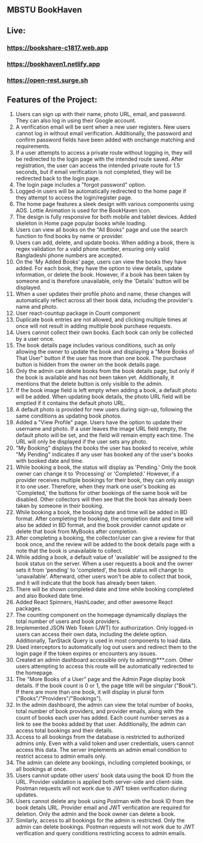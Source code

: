 ## MBSTU BookHaven

## Live:

### https://bookshare-c1817.web.app

### https://bookhaven1.netlify.app

### https://open-rest.surge.sh

## Features of the Project:

1. Users can sign up with their name, photo URL, email, and password. They can also log in using their Google account.
2. A verification email will be sent when a new user registers. New users cannot log in without email verification. Additionally, the password and confirm password fields have been added with onchange matching and requirements.
3. If a user attempts to access a private route without logging in, they will be redirected to the login page with the intended route saved. After registration, the user can access the intended private route for 1.5 seconds, but if email verification is not completed, they will be redirected back to the login page.
4. The login page includes a "forgot password" option.
5. Logged-in users will be automatically redirected to the home page if they attempt to access the login/register page.
6. The home page features a sleek design with various components using AOS. Lottie Animation is used for the BookHaven icon.
7. The design is fully responsive for both mobile and tablet devices. Added skeleton in Home page popular books while loading.
8. Users can view all books on the "All Books" page and use the search function to find books by name or provider.
9. Users can add, delete, and update books. When adding a book, there is regex validation for a valid phone number, ensuring only valid Bangladeshi phone numbers are accepted.
10. On the 'My Added Books' page, users can view the books they have added. For each book, they have the option to view details, update information, or delete the book. However, if a book has been taken by someone and is therefore unavailable, only the 'Details' button will be displayed.
11. When a user updates their profile photo and name, these changes will automatically reflect across all their book data, including the provider's name and photo.
12. User react-countup package in Count component
13. Duplicate book entries are not allowed, and clicking multiple times at once will not result in adding multiple book purchase requests.
14. Users cannot collect their own books. Each book can only be collected by a user once.
15. The book details page includes various conditions, such as only allowing the owner to update the book and displaying a "More Books of That User" button if the user has more than one book. The purchase button is hidden from the owner on the book details page.
16. Only the admin can delete books from the book details page, but only if the book is available and has not been taken yet. Additionally, it mentions that the delete button is only visible to the admin.
17. If the book image field is left empty when adding a book, a default photo will be added. When updating book details, the photo URL field will be emptied if it contains the default photo URL.
18. A default photo is provided for new users during sign-up, following the same conditions as updating book photos.
19. Added a "View Profile" page. Users have the option to update their username and photo. If a user leaves the image URL field empty, the default photo will be set, and the field will remain empty each time. The URL will only be displayed if the user sets any photo.
20. "My Booking" displays the books the user has booked to receive, while "My Pending" indicates if any user has booked any of the user's books with booked date and time.
21. While booking a book, the status will display as 'Pending.' Only the book owner can change it to 'Processing' or 'Completed.' However, if a provider receives multiple bookings for their book, they can only assign it to one user. Therefore, when they mark one user's booking as 'Completed,' the buttons for other bookings of the same book will be disabled. Other collectors will then see that the book has already been taken by someone in their booking.
22. While booking a book, the booking date and time will be added in BD format. After completing the booking, the completion date and time will also be added in BD format, and the book provider cannot update or delete that book from MyBooks after completion.
23. After completing a booking, the collector/user can give a review for that book once, and the review will be added to the book details page with a note that the book is unavailable to collect.
24. While adding a book, a default value of 'available' will be assigned to the book status on the server. When a user requests a book and the owner sets it from 'pending' to 'completed', the book status will change to 'unavailable'. Afterward, other users won't be able to collect that book, and it will indicate that the book has already been taken.
25. There will be shown completed date and time while booking completed and also Booked date time.
26. Added React Spinners, HashLoader, and other awesome React packages.
27. The counting component on the homepage dynamically displays the total number of users and book providers.
28. Implemented JSON Web Token (JWT) for authorization. Only logged-in users can access their own data, including the delete option. Additionally, TanStack Query is used in most components to load data.
29. Used interceptors to automatically log out users and redirect them to the login page if the token expires or encounters any issues.
30. Created an admin dashboard accessible only to admin@\*\*\*.com. Other users attempting to access this route will be automatically redirected to the homepage.
31. The "More Books of a User" page and the Admin Page display book details. If the book count is 0 or 1, the page title will be singular ("Book"). If there are more than one book, it will display in plural form ("Books"/"Providers"/"Bookings").
32. In the admin dashboard, the admin can view the total number of books, total number of book providers, and provider emails, along with the count of books each user has added. Each count number serves as a link to see the books added by that user. Additionally, the admin can access total bookings and their details.
33. Access to all bookings from the database is restricted to authorized admins only. Even with a valid token and user credentials, users cannot access this data. The server implements an admin email condition to restrict access to admin emails only.
34. The admin can delete any bookings, including completed bookings, or all bookings at once.
35. Users cannot update other users' book data using the book ID from the URL. Provider validation is applied both server-side and client-side. Postman requests will not work due to JWT token verification during updates.
36. Users cannot delete any book using Postman with the book ID from the book details URL. Provider email and JWT verification are required for deletion. Only the admin and the book owner can delete a book.
37. Similarly, access to all bookings for the admin is restricted. Only the admin can delete bookings. Postman requests will not work due to JWT verification and query conditions restricting access to admin emails.
